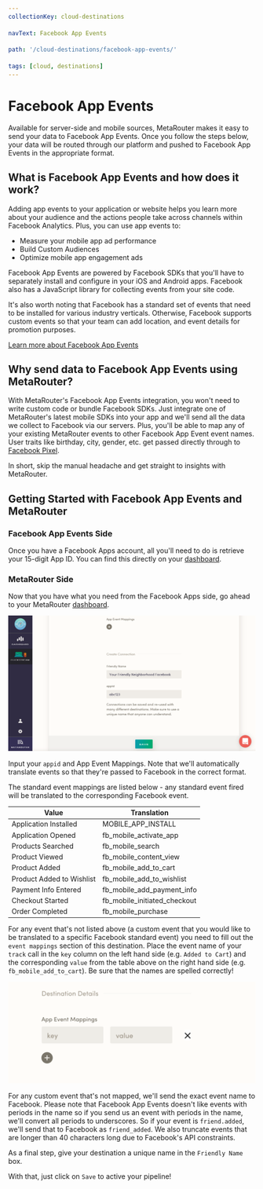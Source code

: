 ```yaml
---
collectionKey: cloud-destinations

navText: Facebook App Events

path: '/cloud-destinations/facebook-app-events/'

tags: [cloud, destinations]
---
```


# Facebook App Events

Available for server-side and mobile sources, MetaRouter makes it easy to send your data to Facebook App Events. Once you follow the steps below, your data will be routed through our platform and pushed to Facebook App Events in the appropriate format.

## What is Facebook App Events and how does it work?

Adding app events to your application or website helps you learn more about your audience and the actions people take across channels within Facebook Analytics. Plus, you can use app events to:

- Measure your mobile app ad performance
- Build Custom Audiences
- Optimize mobile app engagement ads

Facebook App Events are powered by Facebook SDKs that you'll have to separately install and configure in your iOS and Android apps. Facebook also has a JavaScript library for collecting events from your site code.

It's also worth noting that Facebook has a standard set of events that need to be installed for various industry verticals. Otherwise, Facebook supports custom events so that your team can add location, and event details for promotion purposes.

[Learn more about Facebook App Events](https://developers.facebook.com/docs/app-events)

## Why send data to Facebook App Events using MetaRouter?

With MetaRouter's Facebook App Events integration, you won't need to write custom code or bundle Facebook SDKs. Just integrate one of MetaRouter's latest mobile SDKs into your app and we'll send all the data we collect to Facebook via our servers. Plus, you'll be able to map any of your existing MetaRouter events to other Facebook App Event event names. User traits like birthday, city, gender, etc. get passed directly through to [Facebook Pixel](/cloud-destinations/facebook-pixel/).

In short, skip the manual headache and get straight to insights with MetaRouter.

## Getting Started with Facebook App Events and MetaRouter

### Facebook App Events Side

Once you have a Facebook Apps account, all you'll need to do is retrieve your 15-digit App ID. You can find this directly on your [dashboard](https://developers.facebook.com/apps/).

### MetaRouter Side

Now that you have what you need from the Facebook Apps side, go ahead to your MetaRouter [dashboard](https://app.metarouter.io/login).

![facebook-apps1](/images/facebook-apps1v2.PNG)

Input your `appid` and App Event Mappings. Note that we'll automatically translate events so that they're passed to Facebook in the correct format.

The standard event mappings are listed below - any standard event fired will be translated to the corresponding Facebook event.

| Value                     | Translation                  |
| ------------------------- | ---------------------------- |
| Application Installed     | MOBILE_APP_INSTALL           |
| Application Opened        | fb_mobile_activate_app       |
| Products Searched         | fb_mobile_search             |
| Product Viewed            | fb_mobile_content_view       |
| Product Added             | fb_mobile_add_to_cart        |
| Product Added to Wishlist | fb_mobile_add_to_wishlist    |
| Payment Info Entered      | fb_mobile_add_payment_info   |
| Checkout Started          | fb_mobile_initiated_checkout |
| Order Completed           | fb_mobile_purchase           |

For any event that's not listed above (a custom event that you would like to be translated to a specific Facebook standard event) you need to fill out the `event mappings` section of this destination. Place the event name of your `track` call in the `key` column on the left hand side (e.g. `Added to Cart`) and the corresponding `value` from the table above on the right hand side (e.g. `fb_mobile_add_to_cart`). Be sure that the names are spelled correctly!

![facebook-apps-event-mapping](/images/facebook-apps-event-mapping.png)

For any custom event that's not mapped, we'll send the exact event name to Facebook. Please note that Facebook App Events doesn't like events with periods in the name so if you send us an event with periods in the name, we'll convert all periods to underscores. So if your event is `friend.added`, we'll send that to Facebook as `friend_added`. We also truncate events that are longer than 40 characters long due to Facebook's API constraints.

As a final step, give your destination a unique name in the `Friendly Name` box.

With that, just click on `Save` to active your pipeline!
